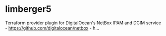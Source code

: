 # limberger5
Terraform provider plugin for DigitalOcean's NetBox IPAM and DCIM service - https://github.com/digitalocean/netbox - h…

